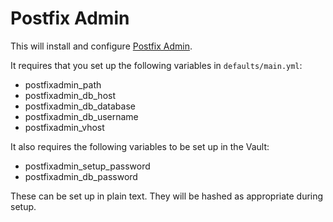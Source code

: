 # Postfix Admin

This will install and configure [Postfix Admin](http://postfixadmin.sourceforge.net/).

It requires that you set up the following variables in `defaults/main.yml`:

* postfixadmin_path
* postfixadmin_db_host
* postfixadmin_db_database
* postfixadmin_db_username
* postfixadmin_vhost

It also requires the following variables to be set up in the Vault:

* postfixadmin_setup_password
* postfixadmin_db_password

These can be set up in plain text. They will be hashed as appropriate during setup.
